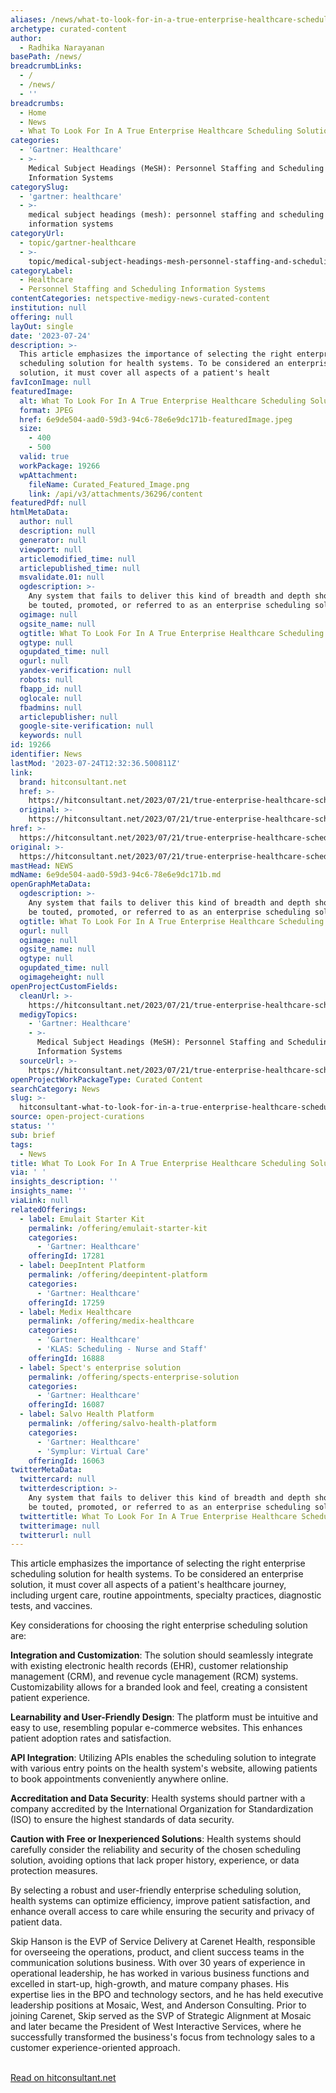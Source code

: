 ```yaml
---
aliases: /news/what-to-look-for-in-a-true-enterprise-healthcare-scheduling-solution
archetype: curated-content
author:
  - Radhika Narayanan
basePath: /news/
breadcrumbLinks:
  - /
  - /news/
  - ''
breadcrumbs:
  - Home
  - News
  - What To Look For In A True Enterprise Healthcare Scheduling Solution
categories:
  - 'Gartner: Healthcare'
  - >-
    Medical Subject Headings (MeSH): Personnel Staffing and Scheduling
    Information Systems
categorySlug:
  - 'gartner: healthcare'
  - >-
    medical subject headings (mesh): personnel staffing and scheduling
    information systems
categoryUrl:
  - topic/gartner-healthcare
  - >-
    topic/medical-subject-headings-mesh-personnel-staffing-and-scheduling-information-systems
categoryLabel:
  - Healthcare
  - Personnel Staffing and Scheduling Information Systems
contentCategories: netspective-medigy-news-curated-content
institution: null
offering: null
layOut: single
date: '2023-07-24'
description: >-
  This article emphasizes the importance of selecting the right enterprise
  scheduling solution for health systems. To be considered an enterprise
  solution, it must cover all aspects of a patient's healt
favIconImage: null
featuredImage:
  alt: What To Look For In A True Enterprise Healthcare Scheduling Solution
  format: JPEG
  href: 6e9de504-aad0-59d3-94c6-78e6e9dc171b-featuredImage.jpeg
  size:
    - 400
    - 500
  valid: true
  workPackage: 19266
  wpAttachment:
    fileName: Curated_Featured_Image.png
    link: /api/v3/attachments/36296/content
featuredPdf: null
htmlMetaData:
  author: null
  description: null
  generator: null
  viewport: null
  articlemodified_time: null
  articlepublished_time: null
  msvalidate.01: null
  ogdescription: >-
    Any system that fails to deliver this kind of breadth and depth should not
    be touted, promoted, or referred to as an enterprise scheduling solution.
  ogimage: null
  ogsite_name: null
  ogtitle: What To Look For In A True Enterprise Healthcare Scheduling Solution
  ogtype: null
  ogupdated_time: null
  ogurl: null
  yandex-verification: null
  robots: null
  fbapp_id: null
  oglocale: null
  fbadmins: null
  articlepublisher: null
  google-site-verification: null
  keywords: null
id: 19266
identifier: News
lastMod: '2023-07-24T12:32:36.500811Z'
link:
  brand: hitconsultant.net
  href: >-
    https://hitconsultant.net/2023/07/21/true-enterprise-healthcare-scheduling-solution/
  original: >-
    https://hitconsultant.net/2023/07/21/true-enterprise-healthcare-scheduling-solution/
href: >-
  https://hitconsultant.net/2023/07/21/true-enterprise-healthcare-scheduling-solution/
original: >-
  https://hitconsultant.net/2023/07/21/true-enterprise-healthcare-scheduling-solution/
mastHead: NEWS
mdName: 6e9de504-aad0-59d3-94c6-78e6e9dc171b.md
openGraphMetaData:
  ogdescription: >-
    Any system that fails to deliver this kind of breadth and depth should not
    be touted, promoted, or referred to as an enterprise scheduling solution.
  ogtitle: What To Look For In A True Enterprise Healthcare Scheduling Solution
  ogurl: null
  ogimage: null
  ogsite_name: null
  ogtype: null
  ogupdated_time: null
  ogimageheight: null
openProjectCustomFields:
  cleanUrl: >-
    https://hitconsultant.net/2023/07/21/true-enterprise-healthcare-scheduling-solution/
  medigyTopics:
    - 'Gartner: Healthcare'
    - >-
      Medical Subject Headings (MeSH): Personnel Staffing and Scheduling
      Information Systems
  sourceUrl: >-
    https://hitconsultant.net/2023/07/21/true-enterprise-healthcare-scheduling-solution/
openProjectWorkPackageType: Curated Content
searchCategory: News
slug: >-
  hitconsultant-what-to-look-for-in-a-true-enterprise-healthcare-scheduling-solution
source: open-project-curations
status: ''
sub: brief
tags:
  - News
title: What To Look For In A True Enterprise Healthcare Scheduling Solution
via: ' '
insights_description: ''
insights_name: ''
viaLink: null
relatedOfferings:
  - label: Emulait Starter Kit
    permalink: /offering/emulait-starter-kit
    categories:
      - 'Gartner: Healthcare'
    offeringId: 17281
  - label: DeepIntent Platform
    permalink: /offering/deepintent-platform
    categories:
      - 'Gartner: Healthcare'
    offeringId: 17259
  - label: Medix Healthcare
    permalink: /offering/medix-healthcare
    categories:
      - 'Gartner: Healthcare'
      - 'KLAS: Scheduling - Nurse and Staff'
    offeringId: 16888
  - label: Spect's enterprise solution
    permalink: /offering/spects-enterprise-solution
    categories:
      - 'Gartner: Healthcare'
    offeringId: 16087
  - label: Salvo Health Platform
    permalink: /offering/salvo-health-platform
    categories:
      - 'Gartner: Healthcare'
      - 'Symplur: Virtual Care'
    offeringId: 16063
twitterMetaData:
  twittercard: null
  twitterdescription: >-
    Any system that fails to deliver this kind of breadth and depth should not
    be touted, promoted, or referred to as an enterprise scheduling solution.
  twittertitle: What To Look For In A True Enterprise Healthcare Scheduling Solution
  twitterimage: null
  twitterurl: null
---
```

<p>This article emphasizes the importance of selecting the right enterprise scheduling solution for health systems. To be considered an enterprise solution, it must cover all aspects of a patient's healthcare journey, including urgent care, routine appointments, specialty practices, diagnostic tests, and vaccines.</p><p>Key considerations for choosing the right enterprise scheduling solution are:</p><p><strong>Integration and Customization</strong>: The solution should seamlessly integrate with existing electronic health records (EHR), customer relationship management (CRM), and revenue cycle management (RCM) systems. Customizability allows for a branded look and feel, creating a consistent patient experience.</p><p><strong>Learnability and User-Friendly Design</strong>: The platform must be intuitive and easy to use, resembling popular e-commerce websites. This enhances patient adoption rates and satisfaction.</p><p><strong>API Integration</strong>: Utilizing APIs enables the scheduling solution to integrate with various entry points on the health system's website, allowing patients to book appointments conveniently anywhere online.</p><p><strong>Accreditation and Data Security</strong>: Health systems should partner with a company accredited by the International Organization for Standardization (ISO) to ensure the highest standards of data security.</p><p><strong>Caution with Free or Inexperienced Solutions</strong>: Health systems should carefully consider the reliability and security of the chosen scheduling solution, avoiding options that lack proper history, experience, or data protection measures.</p><p>By selecting a robust and user-friendly enterprise scheduling solution, health systems can optimize efficiency, improve patient satisfaction, and enhance overall access to care while ensuring the security and privacy of patient data.</p><p>Skip Hanson is the EVP of Service Delivery at Carenet Health, responsible for overseeing the operations, product, and client success teams in the communication solutions business. With over 30 years of experience in operational leadership, he has worked in various business functions and excelled in start-up, high-growth, and mature company phases. His expertise lies in the BPO and technology sectors, and he has held executive leadership positions at Mosaic, West, and Anderson Consulting. Prior to joining Carenet, Skip served as the SVP of Strategic Alignment at Mosaic and later became the President of West Interactive Services, where he successfully transformed the business's focus from technology sales to a customer experience-oriented approach.</p><p><br><a href="https://hitconsultant.net/2023/07/21/true-enterprise-healthcare-scheduling-solution/">Read on hitconsultant.net</a></p>
